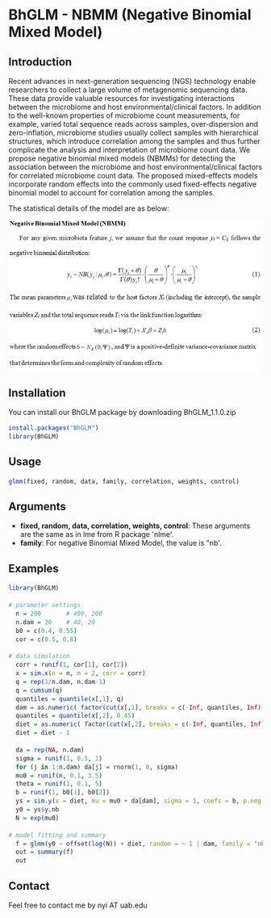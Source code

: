 # BhGLM - NBMM (Negative Binomial Mixed Model)

## Introduction

Recent advances in next-generation sequencing (NGS) technology enable researchers to collect a large volume of metagenomic sequencing data. These data provide valuable resources for investigating interactions between the microbiome and host environmental/clinical factors. In addition to the well-known properties of microbiome count measurements, for example, varied total sequence reads across samples, over-dispersion and zero-inflation, microbiome studies usually collect samples with hierarchical structures, which introduce correlation among the samples and thus further complicate the analysis and interpretation of microbiome count data. We propose negative binomial mixed models (NBMMs) for detecting the association between the microbiome and host environmental/clinical factors for correlated microbiome count data. The proposed mixed-effects models incorporate random effects into the commonly used fixed-effects negative binomial model to account for correlation among the samples. 

The statistical details of the model are as below:

<img src="image/NBMM.PNG" width="600" align="center">

## Installation
You can install our BhGLM package by downloading BhGLM_1.1.0.zip
```r
install.packages("BhGLM")
library(BhGLM)
```

## Usage
```r
glmm(fixed, random, data, family, correlation, weights, control)
```
## Arguments

- **fixed, random, data, correlation, weights, control**: These arguments are the same as in lme from R package 'nlme'.  	   
- **family**: For negative Binomial Mixed Model, the value is "nb'. 

## Examples

```r
library(BhGLM)

# parameter settings
  n = 200       # 400, 200
  n.dam = 20    # 40, 20
  b0 = c(0.4, 0.55)
  cor = c(0.5, 0.8)

# data simulation
  corr = runif(1, cor[1], cor[2])
  x = sim.x(n = n, m = 2, corr = corr)
  q = rep(1/n.dam, n.dam-1)
  q = cumsum(q)
  quantiles = quantile(x[,1], q)
  dam = as.numeric( factor(cut(x[,1], breaks = c(-Inf, quantiles, Inf))) )   
  quantiles = quantile(x[,2], 0.45)
  diet = as.numeric( factor(cut(x[,2], breaks = c(-Inf, quantiles, Inf))) )
  diet = diet - 1   
  
  da = rep(NA, n.dam)
  sigma = runif(1, 0.5, 1)
  for (j in 1:n.dam) da[j] = rnorm(1, 0, sigma)
  mu0 = runif(n, 0.1, 3.5)
  theta = runif(1, 0.1, 5) 
  b = runif(1, b0[1], b0[2]) 
  ys = sim.y(x = diet, mu = mu0 + da[dam], sigma = 1, coefs = b, p.neg = 0, nb.theta = theta) 
  y0 = ys$y.nb
  N = exp(mu0)

# model fitting and summary
  f = glmm(y0 ~ offset(log(N)) + diet, random = ~ 1 | dam, family = "nb", verbose = F) 
  out = summary(f)
  out
```

## Contact
Feel free to contact me by nyi AT uab.edu
